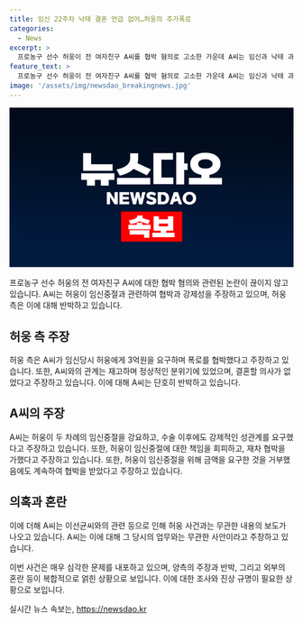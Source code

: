 ```yaml
---
title: 임신 22주차 낙태 결혼 언급 없어…허웅의 추가폭로
categories:
  - News
excerpt: >
  프로농구 선수 허웅이 전 여자친구 A씨를 협박 혐의로 고소한 가운데 A씨는 임신과 낙태 과정에서 결혼하려 했다는 허웅의 주장을 정면 반박했다. A씨는 허웅이 두 차례 임신중절을 강요했으며, 임신 중과 수술 후에도 성관계를 요구했다고 주장했다. 허웅은 임신중절 이후 3억원을 요구하고, 마약투약과 자해 소동 등을 주장했지만 A씨는 이를 부인했다. 이와 관련한 유형과 A씨의 과거 일거에 대한 보도도 나왔다. A씨는 허웅과의 관계를 허용한 시기에 대학생이었고, 현재는 예술계열 학과를 졸업한 것으로 알려졌다.
feature_text: >
  프로농구 선수 허웅이 전 여자친구 A씨를 협박 혐의로 고소한 가운데 A씨는 임신과 낙태 과정에서 결혼하려 했다는 허웅의 주장을 정면 반박했다. A씨는 허웅이 두 차례 임신중절을 강요했으며, 임신 중과 수술 후에도 성관계를 요구했다고 주장했다. 허웅은 임신중절 이후 3억원을 요구하고, 마약투약과 자해 소동 등을 주장했지만 A씨는 이를 부인했다. 이와 관련한 유형과 A씨의 과거 일거에 대한 보도도 나왔다. A씨는 허웅과의 관계를 허용한 시기에 대학생이었고, 현재는 예술계열 학과를 졸업한 것으로 알려졌다.
image: '/assets/img/newsdao_breakingnews.jpg'
---
```


<p><img src="/assets/img/newsdao_breakingnews.jpg" alt="implanttips 속보" /></p>

<p>프로농구 선수 허웅의 전 여자친구 A씨에 대한 협박 혐의와 관련된 논란이 끊이지 않고 있습니다. A씨는 허웅이 임신중절과 관련하여 협박과 강제성을 주장하고 있으며, 허웅 측은 이에 대해 반박하고 있습니다.</p>

<h2 data-ke-size="size26">허웅 측 주장</h2>

<p data-ke-size="size16">허웅 측은 A씨가 임신당시 허웅에게 3억원을 요구하며 폭로를 협박했다고 주장하고 있습니다. 또한, A씨와의 관계는 재고하며 정상적인 분위기에 있었으며, 결혼할 의사가 없었다고 주장하고 있습니다. 이에 대해 A씨는 단호히 반박하고 있습니다.</p>

<h2 data-ke-size="size26">A씨의 주장</h2>

<p data-ke-size="size16">A씨는 허웅이 두 차례의 임신중절을 강요하고, 수술 이후에도 강제적인 성관계를 요구했다고 주장하고 있습니다. 또한, 허웅이 임신중절에 대한 책임을 회피하고, 재차 협박을 가했다고 주장하고 있습니다. 또한, 허웅이 임신중절을 위해 금액을 요구한 것을 거부했음에도 계속하여 협박을 받았다고 주장하고 있습니다.</p>

<h2 data-ke-size="size26">의혹과 혼란</h2>

<p data-ke-size="size16">이에 더해 A씨는 이선균씨와의 관련 등으로 인해 허웅 사건과는 무관한 내용의 보도가 나오고 있습니다. A씨는 이에 대해 그 당시의 업무와는 무관한 사안이라고 주장하고 있습니다.</p>

<p>이번 사건은 매우 심각한 문제를 내포하고 있으며, 양측의 주장과 반박, 그리고 외부의 혼란 등이 복합적으로 얽힌 상황으로 보입니다. 이에 대한 조사와 진상 규명이 필요한 상황으로 보입니다.</p>
실시간 뉴스 속보는, <a href="https://newsdao.kr" rel="dofollow">https://newsdao.kr</a>


